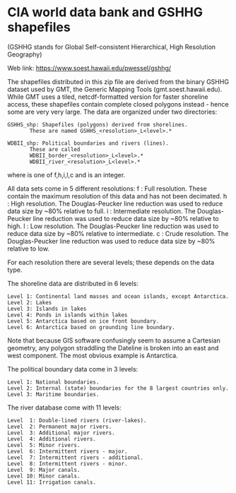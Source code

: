 #	CIA world data bank and GSHHG shapefiles

(GSHHG stands for Global Self-consistent Hierarchical, High Resolution Geography)

Web link: https://www.soest.hawaii.edu/pwessel/gshhg/

The shapefiles distributed in this zip file are derived from the binary
GSHHG dataset used by GMT, the Generic Mapping Tools (gmt.soest.hawaii.edu).
While GMT uses a tiled, netcdf-formatted version for faster shoreline access,
these shapefiles contain complete closed polygons instead - hence some are
very very large.  The data are organized under two directories:

	GSHHS_shp: Shapefiles (polygons) derived from shorelines.
		   These are named GSHHS_<resolution>_L<level>.*

	WDBII_shp: Political boundaries and rivers (lines).
		   These are called
		   WDBII_border_<resolution>_L<level>.*
		   WDBII_river_<resolution>_L<level>.*

where <resolution> is one of f,h,i,l,c and <level> is an integer.

All data sets come in 5 different resolutions:
	f : Full resolution.  These contain the maximum resolution
	    of this data and has not been decimated.
	h : High resolution.  The Douglas-Peucker line reduction was
	    used to reduce data size by ~80% relative to full.
	i : Intermediate resolution.  The Douglas-Peucker line reduction was
	    used to reduce data size by ~80% relative to high.
	l : Low resolution.  The Douglas-Peucker line reduction was
	    used to reduce data size by ~80% relative to intermediate.
	c : Crude resolution.  The Douglas-Peucker line reduction was
	    used to reduce data size by ~80% relative to low.

For each resolution there are several levels; these depends on the data type.

The shoreline data are distributed in 6 levels:

    Level 1: Continental land masses and ocean islands, except Antarctica.
    Level 2: Lakes
    Level 3: Islands in lakes
    Level 4: Ponds in islands within lakes
    Level 5: Antarctica based on ice front boundary.
    Level 6: Antarctica based on grounding line boundary.

Note that because GIS software confusingly seem to assume a Cartesian geometry,
any polygon straddling the Dateline is broken into an east and west component.
The most obvious example is Antarctica.

The political boundary data come in 3 levels:

    Level 1: National boundaries.
    Level 2: Internal (state) boundaries for the 8 largest countries only.
    Level 3: Maritime boundaries.

The river database come with 11 levels:

    Level  1: Double-lined rivers (river-lakes).
    Level  2: Permanent major rivers.
    Level  3: Additional major rivers.
    Level  4: Additional rivers.
    Level  5: Minor rivers.
    Level  6: Intermittent rivers - major.
    Level  7: Intermittent rivers - additional.
    Level  8: Intermittent rivers - minor.
    Level  9: Major canals.
    Level 10: Minor canals.
    Level 11: Irrigation canals.
